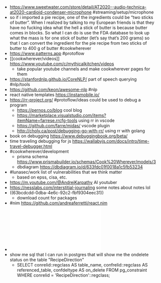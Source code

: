 - https://www.sweetwater.com/store/detail/AT2020--audio-technica-at2020-cardioid-condenser-microphone #streaming/setup/microphone
- so if i imported a pie recipe, one of the ingredients could be “two sticks of butter”. When I realized by talking to my European friends is that they have no fucking idea what the hell a stick of butter is because butter comes in blocks. So what I can do is use the FDA database to look up what the mass is for one stick of butter  (let’s say that’s 200 grams) so that I can convert the ingredient for the pie recipe from two sticks of butter to 400 g of butter #cookwherever
- https://www.patterns.app #protoflow
- [[cookwherever/videos]] https://www.youtube.com/c/mythicalkitchen/videos
	- take popular youtube channels and make cookwherever pages for them
- https://stanfordnlp.github.io/CoreNLP/ part of speech querying #nlp/tools
- https://github.com/keon/awesome-nlp #nlp
- react native templates https://instamobile.io/
- https://rr-project.org/ #protoflow/ideas could be used to debug a program
	- https://pernos.co/blog cool blog
	- https://marketplace.visualstudio.com/items?itemName=farrese.rrcfg-tools using rr in vscode
	- https://github.com/farre/midas/ vscode plugin
	- http://choly.ca/post/debugging-go-with-rr/ using rr with golang
- book on debugging https://www.debuggingbook.org/beta/
- time traveling debugging for js https://wallabyjs.com/docs/intro/time-travel-debugger.html
- #cookwherever/development
	- prisma schema https://www.prismabuilder.io/schemas/Cook%20Wherever/models/3
	- dbdiagram https://dbdiagram.io/d/633fdc01f0018a1c5fb53234
- #lunasec/work list of vulnerabilities that we think matter
	- based on epss, cisa, etc.
- https://m.youtube.com/@AndrejKarpathy AI youtuber
- https://nesslabs.com/interstitial-journaling some notes about notes lol
- ((63bcdcdd-0dba-4e6c-92c2-fbf9304eec31))
	- download count for packages
- #nim https://github.com/andreaferretti/react.nim
- ![180702_Data_Authoring_Environments.pdf](../assets/180702_Data_Authoring_Environments_1674018536764_0.pdf)
- show me sql that I can run in postgres that will show me the ondelete status on the table "RecipeDirection"
	- SELECT conrelid::regclass AS table_name, confrelid::regclass AS referenced_table, confdeltype AS on_delete
	  FROM pg_constraint
	  WHERE conrelid = 'RecipeDirection'::regclass;
